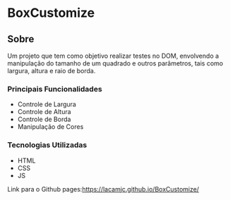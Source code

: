 # BoxCustomize
## Sobre
Um projeto que tem como objetivo realizar testes no DOM, envolvendo a manipulação do tamanho de um quadrado e outros parâmetros, tais como largura, altura e raio de borda.

### Principais Funcionalidades
<ul>
  <li>Controle de Largura</li>
  <li>Controle de Altura</li>
  <li>Controle de Borda</li>
  <li>Manipulação de Cores</li>
</ul>

### Tecnologias Utilizadas
<ul>
  <li>HTML </li>
  <li>CSS</li>
  <li>JS</li>
</ul>

Link para o Github pages:https://lacamjc.github.io/BoxCustomize/
